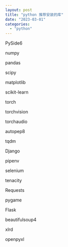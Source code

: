 ```yaml
---
layout: post
title: "python 推荐安装的库"
date: "2023-03-01"
categories: 
  - "python"
---
```


PySide6

numpy

pandas

scipy

matplotlib

scikit-learn

torch

torchvision

torchaudio

autopep8

tqdm

Django

pipenv

selenium

tenacity

Requests

pygame

Flask

beautifulsoup4

xlrd

openpyxl
